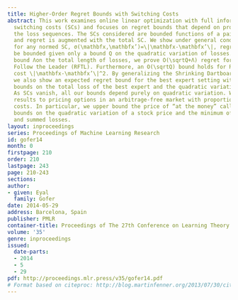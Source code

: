 ```yaml
---
title: Higher-Order Regret Bounds with Switching Costs
abstract: This work examines online linear optimization with full information and
  switching costs (SCs) and focuses on regret bounds that depend on properties of
  the loss sequences. The SCs considered are bounded functions of a pair of decisions,
  and regret is augmented with the total SC. We show under general conditions that
  for any normed SC, σ(\mathbfx,\mathbfx’)=\|\mathbfx-\mathbfx’\|, regret \textitcannot
  be bounded given only a bound Q on the quadratic variation of losses. With an additional
  bound Λon the total length of losses, we prove O(\sqrtQ+Λ) regret for Regularized
  Follow the Leader (RFTL). Furthermore, an O(\sqrtQ) bound holds for RFTL given a
  cost \|\mathbfx-\mathbfx’\|^2. By generalizing the Shrinking Dartboard algorithm,
  we also show an expected regret bound for the best expert setting with any SC, given
  bounds on the total loss of the best expert and the quadratic variation of any expert.
  As SCs vanish, all our bounds depend purely on quadratic variation. We apply our
  results to pricing options in an arbitrage-free market with proportional transaction
  costs. In particular, we upper bound the price of “at the money” call options, assuming
  bounds on the quadratic variation of a stock price and the minimum of summed gains
  and summed losses.
layout: inproceedings
series: Proceedings of Machine Learning Research
id: gofer14
month: 0
firstpage: 210
order: 210
lastpage: 243
page: 210-243
sections: 
author:
- given: Eyal
  family: Gofer
date: 2014-05-29
address: Barcelona, Spain
publisher: PMLR
container-title: Proceedings of The 27th Conference on Learning Theory
volume: '35'
genre: inproceedings
issued:
  date-parts:
  - 2014
  - 5
  - 29
pdf: http://proceedings.mlr.press/v35/gofer14.pdf
# Format based on citeproc: http://blog.martinfenner.org/2013/07/30/citeproc-yaml-for-bibliographies/
---
```

